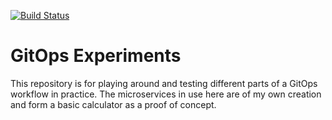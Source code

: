 [![Build Status](https://travis-ci.com/nishedcob/gitops-experiments.svg?branch=master)](https://travis-ci.com/nishedcob/gitops-experiments)

# GitOps Experiments
This repository is for playing around and testing different parts of a GitOps workflow in practice. The microservices in use here are of my own creation and form a basic calculator as a proof of concept.
